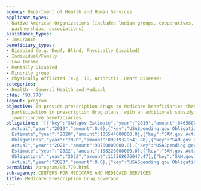 ```yaml
---
agency: Department of Health and Human Services
applicant_types:
- Native American Organizations (includes lndian groups, cooperatives, corporations,
  partnerships, associations)
assistance_types:
- Insurance
beneficiary_types:
- Disabled (e.g. Deaf, Blind, Physically Disabled)
- Individual/Family
- Low Income
- Mentally Disabled
- Minority group
- Physically Afflicted (e.g. TB, Arthritis, Heart Disease)
categories:
- Health - General Health and Medical
cfda: '93.770'
layout: program
objective: To provide prescription drugs to Medicare beneficiaries through their voluntary
  participation in prescription drug plans, with an additional subsidy provided to
  lower-income beneficiaries.
obligations: '[{"key":"SAM.gov Estimate","year":"2019","amount":84656000000.0},{"key":"SAM.gov
  Actual","year":"2019","amount":0.0},{"key":"USASpending.gov Obligations","year":"2019","amount":84675657298.0},{"key":"SAM.gov
  Estimate","year":"2020","amount":105544000000.0},{"key":"SAM.gov Actual","year":"2020","amount":95545000000.0},{"key":"USASpending.gov
  Obligations","year":"2020","amount":89219329541.88},{"key":"SAM.gov Estimate","year":"2021","amount":98523000000.0},{"key":"SAM.gov
  Actual","year":"2021","amount":98760000000.0},{"key":"USASpending.gov Obligations","year":"2021","amount":98087646594.4},{"key":"SAM.gov
  Estimate","year":"2022","amount":108228000000.0},{"key":"SAM.gov Actual","year":"2022","amount":114133000000.0},{"key":"USASpending.gov
  Obligations","year":"2022","amount":117368676047.47},{"key":"SAM.gov Estimate","year":"2023","amount":113269000003.0},{"key":"SAM.gov
  Actual","year":"2023","amount":0.0},{"key":"USASpending.gov Obligations","year":"2023","amount":88253569175.41}]'
permalink: /program/93.770.html
sub-agency: CENTERS FOR MEDICARE AND MEDICAID SERVICES
title: Medicare Prescription Drug Coverage
---
```


